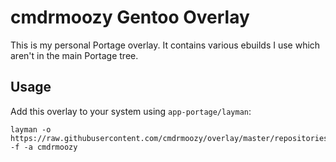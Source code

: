cmdrmoozy Gentoo Overlay
========================

This is my personal Portage overlay. It contains various ebuilds I use which aren't in the main Portage tree.

Usage
-----

Add this overlay to your system using `app-portage/layman`:

    layman -o https://raw.githubusercontent.com/cmdrmoozy/overlay/master/repositories.xml -f -a cmdrmoozy

